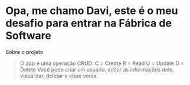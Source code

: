 # Opa, me chamo Davi, este é o meu desafio para entrar na Fábrica de Software

Sobre o projeto
> O app é uma operação CRUD:
> C = Create
> R = Read
> U = Update
> D = Delete
> Você pode criar um usuário, editar as informações dele, vizualizar, deletar e visse versa.
